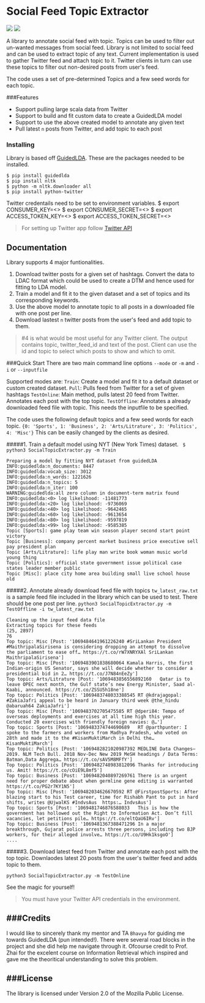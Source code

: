 # Social Feed Topic Extractor

![](https://img.shields.io/github/tag/pandao/editor.md.svg) ![](https://img.shields.io/github/release/pandao/editor.md.svg)

A library to annotate social feed with topic. Topics can be used to filter out un-wanted messages from social feed. Library is not limited to social feed and can be used to extract topic of any text. Current implementation is used to gather Twitter feed and attach topic to it. Twitter clients in turn can use these topics to filter out non-desired posts from user's feed.

The code uses a set of pre-determined Topics and a few seed words for each topic.


###Features
- Support pulling large scala data from Twitter
- Support to build and fit custom data to create a GuidedLDA model
- Support to use the above created model to annotate any given text
- Pull latest `n` posts from Twitter, and add topic to each post

### Installing
Library is based off [GuidedLDA](http://github.com/vi3k6i5/GuidedLDA "GuidedLDA"). These are the packages needed to be installed.

    $ pip install guidedlda
    $ pip install nltk
    $ python -m nltk.downloader all
    $ pip install python-twitter

Twitter credentails need to be set to environment variables.
    $ export CONSUMER_KEY=<>
    $ export CONSUMER_SECRET=<>
    $ export ACCESS_TOKEN_KEY=<>
    $ export ACCESS_TOKEN_SECRET=<>

> For setting up Twitter app follow [Twitter API](https://developer.twitter.com/en/docs/basics/authentication/guides/access-tokens.html "Twitter API")

## Documentation
Library supports 4 major funtionalities.
1. Download twitter posts for a given set of hashtags. Convert the data to LDAC format which could be used to create a DTM and hence used for fitting to LDA model.
2. Train a model and fit it to the given dataset and a set of topics and its corresponding keywords.
3. Use the above model to annotate topic to all posts in a downloaded file with one post per line.
4. Download lastest `n` twitter posts from the user's feed and add topic to them.

 >  \#4 is what would be most useful for any Twitter client. The output contains topic, twitter_feed_id and text of the post. Client can use the id and topic to select which posts to show and which to omit.

###Quick Start
There are two main command line options `--mode` or `-m` and `-i` or `--inputfile`

Supported modes are:
`Train`:  Create a model and fit it to a default dataset or custom created dataset. 
`Pull`:  Pulls feed from Twitter for a set of given hashtags
`TestOnline`:  Main method, pulls latest 20 feed from Twitter. Annotates each post with the top topic.
`TestOffline`: Annotates a already downloaded feed file with topic. This needs the inputfile to be specified.


The code uses the following default topics and a few seed words for each topic.
`{0: 'Sports', 1: 'Business', 2: 'Arts/Litrature', 3: 'Politics', 4: 'Misc'}` This can be easily changed by the clients as desired.


#####1. Train a default model using NYT (New York Times) dataset.
` $ python3 SocialTopicExtractor.py -m Train`

    Preparing a model by fitting NYT dataset from guidedLDA
    INFO:guidedlda:n_documents: 8447
    INFO:guidedlda:vocab_size: 3012
    INFO:guidedlda:n_words: 1221626
    INFO:guidedlda:n_topics: 5
    INFO:guidedlda:n_iter: 100
    WARNING:guidedlda:all zero column in document-term matrix found
    INFO:guidedlda:<0> log likelihood: -11481773
    INFO:guidedlda:<20> log likelihood: -9736069
    INFO:guidedlda:<40> log likelihood: -9642465
    INFO:guidedlda:<60> log likelihood: -9613654
    INFO:guidedlda:<80> log likelihood: -9597819
    INFO:guidedlda:<99> log likelihood: -9585385
    Topic [Sports]: game play team win season player second start point victory
    Topic [Business]: company percent market business price executive sell pay president plan
    Topic [Arts/Litrature]: life play man write book woman music world young thing
    Topic [Politics]: official state government issue political case states leader member public
    Topic [Misc]: place city home area building small live school house old


#####2. Annotate already download feed file with topics
`tw_latest_raw.txt` is a sample feed file included in the library which can be used to test. There should be one post per line.
`python3 SocialTopicExtractor.py -m TestOffline -i tw_latest_raw.txt`

    Cleaning up the input feed data file
    Extracting topics for these feeds
    (25, 2897)
    76
    Top topic: Misc [Post: '1069484641961226240 #SriLankan President #MaithripalaSirisena is considering dropping an attempt to dissolve the parliament to ease off… https://t.co/rW7XNRYXAl SriLankan MaithripalaSirisena']
    Top topic: Misc [Post: '1069483901838680064 Kamala Harris, the first Indian-origin US Senator, says she will decide whether to consider a presidential bid in 2… https://t.co/J7N84nEeZy']
    Top topic: Arts/Litrature [Post: '1069483856556892160   Qatar is to leave OPEC next month, the Gulf state’s new Energy Minister, Saad al-Kaabi, announced. https://t.co/ZSSU5h18ne']
    Top topic: Politics [Post: '1069483748033388545 RT @kdrajagopal: #ZakiaJafri appeal to be heard in January third week @the_hindu @abaruah64 ZakiaJafri']
    Top topic: Misc [Post: '1069483702705475585 RT @dperi84: Tempo of overseas deployments and exercises at all time high this year. Conducted 20 exercises with friendly foreign navies: @…']
    Top topic: Sports [Post: '1069483374744690689   RT @parthpunter: I spoke to the farmers and workers from Madhya Pradesh, who voted on 28th and made it to the #KisanMuktiMarch in Delhi the… KisanMuktiMarch']
    Top topic: Politics [Post: '1069482821020987392 MEDLINE Data Changes—2019. NLM Tech Bull. 2018 Nov-Dec New 2019 MeSH headings / Data Terms: Batman,Data Aggrega… https://t.co/sAV5M8MFfY']
    Top topic: Politics [Post: '1069482748983812096 Thanks for introducing us. Amit! https://t.co/cOiE9L8mf5']
    Top topic: Business [Post: '1069482040897269761 There is an urgent need for proper debate about when germline gene editing is warranted https://t.co/PG2r7KY1N5']
    Top topic: Misc [Post: '1069482034626670592 RT @FirstpostSports: After blazing start to his Test career, time for Rishabh Pant to put in hard shifts, writes @UjwalKS #IndvsAus  https:… IndvsAus']
    Top topic: Sports [Post: '1069481746876588033   This is how the government has hollowed out the Right to Information Act. Don’t fill vacancies, let petitions pile… https://t.co/eltQaU6IRv']
    Top topic: Business [Post: '1069481367388471296 In a major breakthrough, Gujarat police arrests three persons, including two BJP workers, for their alleged involve… https://t.co/U9Hk1ksgoO']
    ....

#####3. Download latest feed from Twitter and annotate each post with the top topic.
Downlaodes latest 20 posts from the user's twitter feed and adds topic to them.

`python3 SocialTopicExtractor.py -m TestOnline`

See the magic for yourself! 
> You must have your Twitter API credentials in the environment.

###Credits
-------
I would like to sincerely thank my mentor and TA `Bhavya` for guiding me towards GuidedLDA (pun intended!). There were several road blocks in the project and she did help me navigate through it. 
Ofcourse credit to Prof. Zhai for the excelent course on Information Retrieval which inspired and gave me the theoritical understanding to solve this problem.

###License
-------
The library is licensed under Version 2.0 of the Mozilla Public License.
